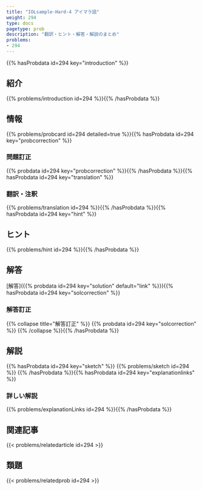 ```yaml
---
title: "IOLsample-Hard-4 アイマラ語"
weight: 294
type: docs
pagetype: prob
description: "翻訳・ヒント・解答・解説のまとめ"
problems: 
- 294
---
```


{{% hasProbdata id=294 key="introduction" %}}

## 紹介

{{% problems/introduction id=294 %}}{{% /hasProbdata %}}

## 情報

{{% problems/probcard id=294 detailed=true %}}{{% hasProbdata id=294 key="probcorrection" %}}

### 問題訂正

{{% probdata id=294 key="probcorrection" %}}{{% /hasProbdata %}}{{% hasProbdata id=294 key="translation" %}}

### 翻訳・注釈

{{% problems/translation id=294 %}}{{% /hasProbdata %}}{{% hasProbdata id=294 key="hint" %}}

## ヒント

{{% problems/hint id=294 %}}{{% /hasProbdata %}}

## 解答

[解答]({{% probdata id=294 key="solution" default="link" %}}){{% hasProbdata id=294 key="solcorrection" %}}

### 解答訂正

{{% collapse title="解答訂正" %}}
{{% probdata id=294 key="solcorrection" %}}
{{% /collapse %}}{{% /hasProbdata %}}

## 解説

{{% hasProbdata id=294 key="sketch" %}}
{{% problems/sketch id=294 %}}
{{% /hasProbdata %}}{{% hasProbdata id=294 key="explanationlinks" %}}

### 詳しい解説

{{% problems/explanationLinks id=294 %}}{{% /hasProbdata %}}

## 関連記事

{{< problems/relatedarticle id=294 >}}

## 類題

{{< problems/relatedprob id=294 >}}
